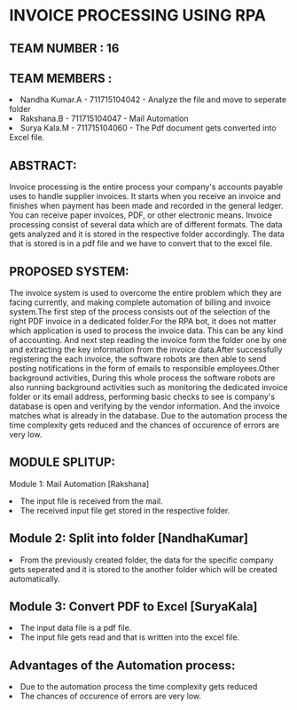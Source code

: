  # INVOICE PROCESSING USING RPA
 ## TEAM NUMBER : 16
 ## TEAM MEMBERS :
 <li>Nandha Kumar.A - 711715104042 - Analyze the file and move to seperate folder</li>
 <li>Rakshana.B - 711715104047 - Mail Automation</li>
 <li>Surya Kala.M - 711715104060 - The Pdf document gets converted into Excel file.</li>
 
## ABSTRACT:
Invoice processing is the entire process your company's accounts payable uses to handle supplier invoices. It starts when you receive an invoice and finishes when payment has been made and recorded in the general ledger. You can receive paper invoices, PDF, or other electronic means. Invoice processing consist of several data which are of different formats. The data gets analyzed and it is stored in the respective folder accordingly. The data that is stored is in a pdf file and we have to convert that to the excel file.

## PROPOSED SYSTEM:
The invoice system is used to overcome the entire problem which they are facing currently, and making complete automation of billing and invoice system.The first step of the process consists out of the selection of the right PDF invoice in a dedicated folder.For the RPA bot, it does not matter which application is used to process the invoice data. This can be any kind of accounting. And next step reading the invoice form the folder one by one and extracting the key information from the invoice data.After successfully registering the each invoice, the software robots are then able to send posting notifications in the form of emails to responsible employees.Other background activities, During this whole process the software robots are also running background activities such as monitoring the dedicated invoice folder or its email address, performing basic checks to see is company's database is open and verifying by the vendor information. And the invoice matches what is already in the database. Due to the automation process the time complexity gets reduced and the chances of occurence of errors are very low.

## MODULE SPLITUP:
Module 1: Mail Automation [Rakshana]
<li>The input file is received from the mail.</li>
<li>The received input file get stored in the respective folder.</li>

## Module 2: Split into folder [NandhaKumar]
<li>From the previously created folder, the data for the specific company gets seperated and it is stored to the another folder which will be created automatically.</li>

## Module 3: Convert PDF to Excel [SuryaKala]
<li>The input data file is a pdf file.</li>
<li>The input file gets read and that is written into the excel file.</li>

## Advantages of the Automation process:
<li>Due to the automation process the time complexity gets reduced</li>
<li>The chances of occurence of errors are very low.</li>
